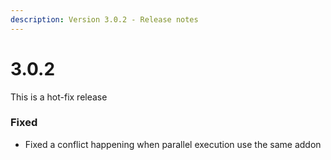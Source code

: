 ```yaml
---
description: Version 3.0.2 - Release notes
---
```


# 3.0.2

This is a hot-fix release

### Fixed

* Fixed a conflict happening when parallel execution use the same addon

